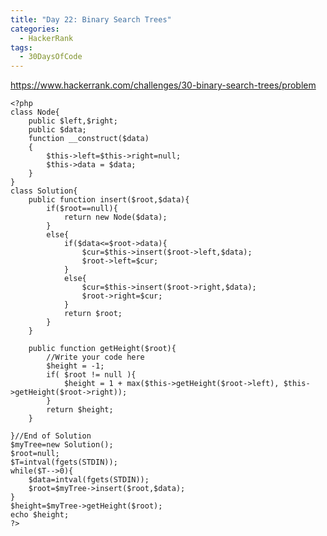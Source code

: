 ```yaml
---
title: "Day 22: Binary Search Trees"
categories:
  - HackerRank
tags:
  - 30DaysOfCode
---
```


<https://www.hackerrank.com/challenges/30-binary-search-trees/problem>

    <?php
    class Node{
        public $left,$right;
        public $data;
        function __construct($data)
        {
            $this->left=$this->right=null;
            $this->data = $data;
        }
    }
    class Solution{
        public function insert($root,$data){
            if($root==null){
                return new Node($data);
            }
            else{
                if($data<=$root->data){
                    $cur=$this->insert($root->left,$data);
                    $root->left=$cur;
                }
                else{
                    $cur=$this->insert($root->right,$data);
                    $root->right=$cur;
                }
                return $root;
            }
        }

        public function getHeight($root){
            //Write your code here
            $height = -1;
            if( $root != null ){
                $height = 1 + max($this->getHeight($root->left), $this->getHeight($root->right));
            }
            return $height;
        }

    }//End of Solution
    $myTree=new Solution();
    $root=null;
    $T=intval(fgets(STDIN));
    while($T-->0){
        $data=intval(fgets(STDIN));
        $root=$myTree->insert($root,$data);
    }
    $height=$myTree->getHeight($root);
    echo $height;
    ?>





